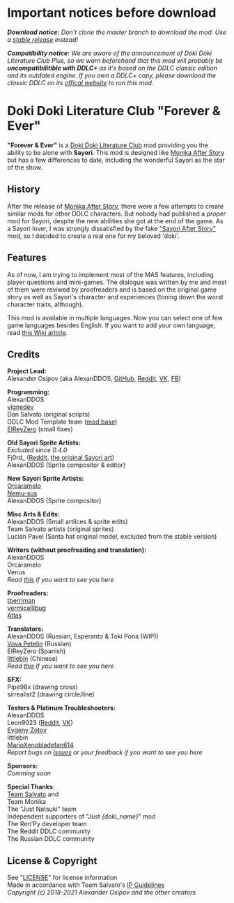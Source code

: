 # Important notices before download  
***Download notice:** Don't clone the master branch to download the mod. Use a [stable release](https://github.com/AlexanDDOS/fae-mod/releases) instead!*  
  
***Сompatibility notice:** We are aware of the announcement of Doki Doki Literature Club Plus, so we warn beforehand that this mod will probably be **uncompatibilitible with DDLC+** as it's based on the DDLC classic edition and its outdated engine. If you own a DDLC+ copy, please download the classic DDLC on its [offical website](http://ddlc.moe) to run this mod.*

# Doki Doki Literature Club "Forever & Ever"  
**"Forever & Ever"** is a [Doki Doki Literature Club](http://ddlc.moe) mod providing you the ability to be alone with **Sayori**. This mod is designed like [Monika After Story](https://github.com/Monika-After-Story/MonikaModDev) but has a few differences to date, including the wonderful Sayori as the star of the show.  
## History
After the release of [Monika After Story](https://github.com/Monika-After-Story/MonikaModDev), there were a few attempts to create similar mods for other DDLC characters. But nobody had published a _proper_ mod for Sayori, despite the new abilities she got at the end of the game. As a Sayori lover, I was strongly dissatisfied by the fake ["Sayori After Story"](https://www.reddit.com/r/DDLC/comments/8nviad/mod_release_sayori_after_story/) mod, so I decided to create a real one for my beloved 'doki'.  

## Features  
As of now, I am trying to implement most of the MAS features, including player questions and mini-games. The dialogue was written by me and most of them were reviwed by proofreaders and is based on the original game story as well as Sayori's character and experiences (toning down the worst character traits, although).  
  
This mod is available in multiple languages. Now you can select one of few game languages besides English. If you want to add your own language, read [this Wiki aritcle](https://github.com/AlexanDDOS/fae-mod/wiki/Translator-Guidelines).

## Credits  
**Project Lead:**  
Alexander Osipov (aka AlexanDDOS, [GitHub](https://github.com/AlexanDDOS), [Reddit](https://www.reddit.com/user/AlexanDDOS), [VK](https://vk.com/alexanddos), [FB](https://www.facebook.com/alexanDDOS))  
  
**Programming:**  
AlexanDDOS  
[vignedev](https://github.com/vignedev)  
Dan Salvato (original scripts)  
DDLC Mod Template team ([mod base](https://github.com/Monika-After-Story/DDLCModTemplate))  
[ElReyZero](https://github.com/ElReyZero) (small fixes)
  
**Old Sayori Sprite Artists:**  
*Excluded since 0.4.0*  
Fj0rd_ ([Reddit](https://www.reddit.com/user/Fj0rd_), [the original Sayori art](https://www.reddit.com/r/DDLC/comments/7h40q6/ok_final_version_this_time_i_swear/))  
AlexanDDOS (Sprite compositor & editor)  
  
**New Sayori Sprite Artists:**  
[Orcaramelo](https://github.com/Orcaramelo)  
[Nemu-sus](https://github.com/Nemu-sus)  
AlexanDDOS (Sprite compositor)  
  
**Misc Arts & Edits:**  
AlexanDDOS (Small artilces & sprite edits)  
Team Salvato artists (original sprites)  
Lucian Pavel (Santa hat original model, excluded from the stable version)  
  
**Writers (without proofreading and translation):**  
AlexanDDOS  
Orcaramelo  
Venus  
*Read [this](https://github.com/AlexanDDOS/fae-mod/wiki/Writer-Guidelines) if you want to see you here*  

**Proofreaders:**  
[tberriman](https://www.reddit.com/user/tberriman)  
[vermicellibug](https://github.com/vermicellibug)  
[Atlas](https://www.reddit.com/user/Nekochroma)  
  
**Translators:**  
AlexanDDOS (Russian, Esperanto & Toki Pona (WIP))  
[Vova Petelin](https://vk.com/toxin_666) (Russian)  
ElReyZero (Spanish)  
[littlebin](https://www.reddit.com/user/lvkaibin) (Chinese)  
*Read [this](https://github.com/AlexanDDOS/fae-mod/wiki/Translator-Guidelines) if you want to see you here*  
  
**SFX:**  
Pipe98x (drawing cross)  
sirrealist2 (drawing circle/line)  
  
**Testers & Platinum Troubleshooters:**  
AlexanDDOS  
Leon9023 ([Reddit](https://www.reddit.com/user/leon9023), [VK](https://vk.com/leon9023))  
[Evgeny Zotov](https://vk.com/everlastingtolovesayori)  
littlebin  
[MarioXenobladefan614](https://www.reddit.com/user/MarioXenobladefan614)  
*Report bugs on [Issues](https://github.com/AlexanDDOS/fae-mod/issues) or your feedback if you want to see you here*  
  
**Sponsors:**  
*Comming soon*  
  
**Special Thanks**:  
[Team Salvato](http://teamsalvato.com) and  
Team Monika  
The "Just Natsuki" team  
Independent supporters of "Just *{doki_name}*" mod  
The Ren'Py developer team  
The Reddit DDLC community  
The Russian DDLC community  
  
## License & Copyright  
See "[LICENSE](https://raw.githubusercontent.com/AlexanDDOS/fae-mod/master/LICENSE)" for license information  
Made in accordance with Team Salvato's [IP Guidelines](http://teamsalvato.com/ip-guidelines/)   
*Copyright (c) 2018-2021 Alexander Osipov and the other creators*
